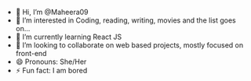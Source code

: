 - 👋 Hi, I’m @Maheera09
- 👀 I’m interested in Coding, reading, writing, movies and the list goes on...
- 🌱 I’m currently learning React JS
- 💞️ I’m looking to collaborate on web based projects, mostly focused on front-end
- 😄 Pronouns: She/Her
- ⚡ Fun fact: I am bored

<!---
Maheera09/Maheera09 is a ✨ special ✨ repository because its `README.md` (this file) appears on your GitHub profile.
You can click the Preview link to take a look at your changes.
--->
